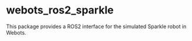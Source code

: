 # webots_ros2_sparkle
This package provides a ROS2 interface for the simulated Sparkle robot in Webots.
